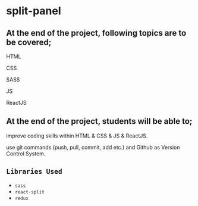 # split-panel

## At the end of the project, following topics are to be covered;

HTML

CSS

SASS

JS

ReactJS

## At the end of the project, students will be able to;

improve coding skills within HTML & CSS & JS & ReactJS.

use git commands (push, pull, commit, add etc.) and Github as Version Control System.

## `Libraries Used`

- `sass`
- `react-split`
- `redux`
